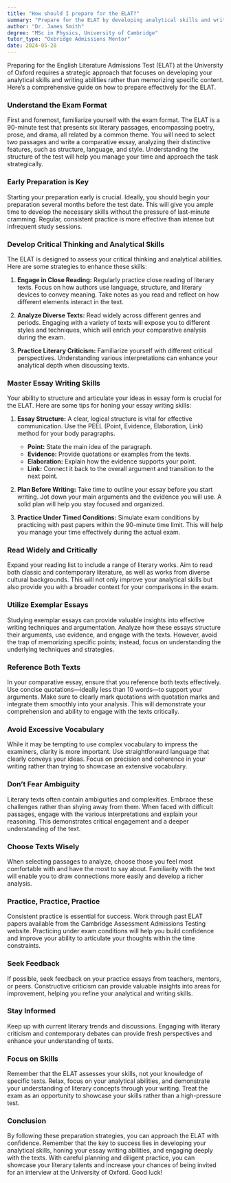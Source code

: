 ```yaml
---
title: "How should I prepare for the ELAT?"
summary: "Prepare for the ELAT by developing analytical skills and writing abilities. Understand the exam format and practice comparative essay writing."
author: "Dr. James Smith"
degree: "MSc in Physics, University of Cambridge"
tutor_type: "Oxbridge Admissions Mentor"
date: 2024-05-28
---
```


Preparing for the English Literature Admissions Test (ELAT) at the University of Oxford requires a strategic approach that focuses on developing your analytical skills and writing abilities rather than memorizing specific content. Here’s a comprehensive guide on how to prepare effectively for the ELAT.

### Understand the Exam Format

First and foremost, familiarize yourself with the exam format. The ELAT is a 90-minute test that presents six literary passages, encompassing poetry, prose, and drama, all related by a common theme. You will need to select two passages and write a comparative essay, analyzing their distinctive features, such as structure, language, and style. Understanding the structure of the test will help you manage your time and approach the task strategically.

### Early Preparation is Key

Starting your preparation early is crucial. Ideally, you should begin your preparation several months before the test date. This will give you ample time to develop the necessary skills without the pressure of last-minute cramming. Regular, consistent practice is more effective than intense but infrequent study sessions.

### Develop Critical Thinking and Analytical Skills

The ELAT is designed to assess your critical thinking and analytical abilities. Here are some strategies to enhance these skills:

1. **Engage in Close Reading:** Regularly practice close reading of literary texts. Focus on how authors use language, structure, and literary devices to convey meaning. Take notes as you read and reflect on how different elements interact in the text.

2. **Analyze Diverse Texts:** Read widely across different genres and periods. Engaging with a variety of texts will expose you to different styles and techniques, which will enrich your comparative analysis during the exam.

3. **Practice Literary Criticism:** Familiarize yourself with different critical perspectives. Understanding various interpretations can enhance your analytical depth when discussing texts.

### Master Essay Writing Skills

Your ability to structure and articulate your ideas in essay form is crucial for the ELAT. Here are some tips for honing your essay writing skills:

1. **Essay Structure:** A clear, logical structure is vital for effective communication. Use the PEEL (Point, Evidence, Elaboration, Link) method for your body paragraphs. 

   - **Point:** State the main idea of the paragraph.
   - **Evidence:** Provide quotations or examples from the texts.
   - **Elaboration:** Explain how the evidence supports your point.
   - **Link:** Connect it back to the overall argument and transition to the next point.

2. **Plan Before Writing:** Take time to outline your essay before you start writing. Jot down your main arguments and the evidence you will use. A solid plan will help you stay focused and organized.

3. **Practice Under Timed Conditions:** Simulate exam conditions by practicing with past papers within the 90-minute time limit. This will help you manage your time effectively during the actual exam.

### Read Widely and Critically

Expand your reading list to include a range of literary works. Aim to read both classic and contemporary literature, as well as works from diverse cultural backgrounds. This will not only improve your analytical skills but also provide you with a broader context for your comparisons in the exam.

### Utilize Exemplar Essays

Studying exemplar essays can provide valuable insights into effective writing techniques and argumentation. Analyze how these essays structure their arguments, use evidence, and engage with the texts. However, avoid the trap of memorizing specific points; instead, focus on understanding the underlying techniques and strategies.

### Reference Both Texts

In your comparative essay, ensure that you reference both texts effectively. Use concise quotations—ideally less than 10 words—to support your arguments. Make sure to clearly mark quotations with quotation marks and integrate them smoothly into your analysis. This will demonstrate your comprehension and ability to engage with the texts critically.

### Avoid Excessive Vocabulary

While it may be tempting to use complex vocabulary to impress the examiners, clarity is more important. Use straightforward language that clearly conveys your ideas. Focus on precision and coherence in your writing rather than trying to showcase an extensive vocabulary.

### Don’t Fear Ambiguity

Literary texts often contain ambiguities and complexities. Embrace these challenges rather than shying away from them. When faced with difficult passages, engage with the various interpretations and explain your reasoning. This demonstrates critical engagement and a deeper understanding of the text.

### Choose Texts Wisely

When selecting passages to analyze, choose those you feel most comfortable with and have the most to say about. Familiarity with the text will enable you to draw connections more easily and develop a richer analysis.

### Practice, Practice, Practice

Consistent practice is essential for success. Work through past ELAT papers available from the Cambridge Assessment Admissions Testing website. Practicing under exam conditions will help you build confidence and improve your ability to articulate your thoughts within the time constraints.

### Seek Feedback

If possible, seek feedback on your practice essays from teachers, mentors, or peers. Constructive criticism can provide valuable insights into areas for improvement, helping you refine your analytical and writing skills.

### Stay Informed

Keep up with current literary trends and discussions. Engaging with literary criticism and contemporary debates can provide fresh perspectives and enhance your understanding of texts.

### Focus on Skills

Remember that the ELAT assesses your skills, not your knowledge of specific texts. Relax, focus on your analytical abilities, and demonstrate your understanding of literary concepts through your writing. Treat the exam as an opportunity to showcase your skills rather than a high-pressure test.

### Conclusion

By following these preparation strategies, you can approach the ELAT with confidence. Remember that the key to success lies in developing your analytical skills, honing your essay writing abilities, and engaging deeply with the texts. With careful planning and diligent practice, you can showcase your literary talents and increase your chances of being invited for an interview at the University of Oxford. Good luck!
    